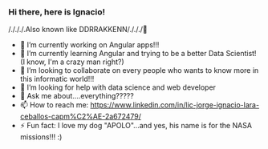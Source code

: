 ### Hi there, here is Ignacio!
/./././.Also known like DDRRAKKENN/./././👋


- 🔭 I’m currently working on Angular apps!!!
- 🌱 I’m currently learning Angular and trying to be a better Data Scientist! (I know, I'm a crazy man right?)
- 👯 I’m looking to collaborate on every people who wants to know more in this informatic world!!!
- 🤔 I’m looking for help with data science and web developer
- 💬 Ask me about....everything?????
- 📫 How to reach me: https://www.linkedin.com/in/lic-jorge-ignacio-lara-ceballos-capm%C2%AE-2a672479/
- ⚡ Fun fact: I love my dog "APOLO"...and yes, his name is for the NASA missions!!! :)

